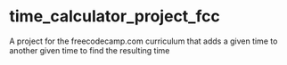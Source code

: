 # time_calculator_project_fcc
A project for the freecodecamp.com curriculum that adds a given time to another given time to find the resulting time
